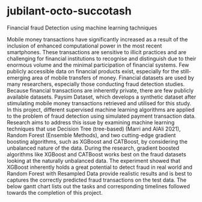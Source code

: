 # jubilant-octo-succotash
Financial fraud Detection using machine learning tachniques

Mobile money transactions have significantly increased as a result of the inclusion of enhanced computational power in the most recent smartphones. These transactions are sensitive to illicit practices and are challenging for financial institutions to recognise and distinguish due to their enormous volume and the minimal participation of financial systems.
Few publicly accessible data on financial products exist, especially for the still-emerging area of mobile transfers of money. Financial datasets are used by many researchers, especially those conducting fraud detection studies. Because financial transactions are inherently private, there are few publicly available datasets. Paysim Dataset, which develops a synthetic dataset after stimulating mobile money transactions retrieved and utilised for this study.
In this project, different supervised machine learning algorithms are applied to the problem of fraud detection using simulated payment transaction data. Research aims to address this issue by examining machine learning techniques that use Decision Tree (tree-based) (Marri and AlAli 2021), Random Forest (Ensemble Methods), and two cutting-edge gradient boosting algorithms, such as XGBoost and CATBoost, by considering the unbalanced nature of the data. During the research, gradient boosted algorithms like XGBoost and CATBoost works best on the fraud datasets looking at the naturally unbalanced data. The experiment showed that XGBoost inherently holds a great potential to detect fraud in real world and Random Forest with Resampled Data provide realistic results and is best to captures the correctly predicted fraud transactions on the test data. The below gantt chart lists out the tasks and corresponding timelines followed towards the completion of this project.
